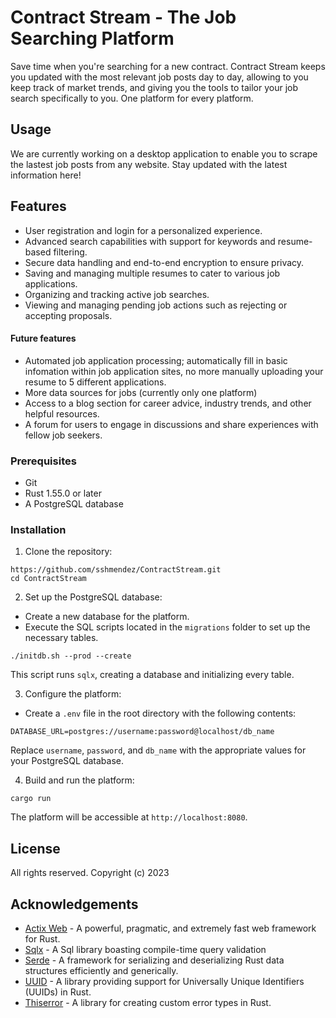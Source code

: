 # Contract Stream - The Job Searching Platform

Save time when you're searching for a new contract. Contract Stream keeps you updated with the most relevant job posts day to day, allowing to you keep track of market trends, and giving you the tools to tailor your job search specifically to you. One platform for every platform. 


## Usage

We are currently working on a desktop application to enable you to scrape the lastest job posts from any website. Stay updated with the latest information here!

## Features

- User registration and login for a personalized experience.
- Advanced search capabilities with support for keywords and resume-based filtering.
- Secure data handling and end-to-end encryption to ensure privacy.
- Saving and managing multiple resumes to cater to various job applications.
- Organizing and tracking active job searches.
- Viewing and managing pending job actions such as rejecting or accepting proposals.


#### Future features

- Automated job application processing; automatically fill in basic infomation within job application sites, no more manually uploading your resume to 5 different applications.
- More data sources for jobs (currently only one platform)
- Access to a blog section for career advice, industry trends, and other helpful resources.
- A forum for users to engage in discussions and share experiences with fellow job seekers.

### Prerequisites

- Git
- Rust 1.55.0 or later
- A PostgreSQL database

### Installation

1. Clone the repository:

```
https://github.com/sshmendez/ContractStream.git
cd ContractStream
```

2. Set up the PostgreSQL database:

- Create a new database for the platform.
- Execute the SQL scripts located in the `migrations` folder to set up the necessary tables.

```
./initdb.sh --prod --create
```

This script runs `sqlx`, creating a database and initializing every table.

3. Configure the platform:

- Create a `.env` file in the root directory with the following contents:

```
DATABASE_URL=postgres://username:password@localhost/db_name
```

Replace `username`, `password`, and `db_name` with the appropriate values for your PostgreSQL database.

4. Build and run the platform:

```
cargo run
```

The platform will be accessible at `http://localhost:8080`.


## License

All rights reserved.
Copyright (c) 2023

## Acknowledgements

- [Actix Web](https://actix.rs/) - A powerful, pragmatic, and extremely fast web framework for Rust.
- [Sqlx](https://github.com/launchbadge/sqlx) - A Sql library boasting compile-time query validation
- [Serde](https://serde.rs/) - A framework for serializing and deserializing Rust data structures efficiently and generically.
- [UUID](https://github.com/uuid-rs/uuid) - A library providing support for Universally Unique Identifiers (UUIDs) in Rust.
- [Thiserror](https://github.com/dtolnay/thiserror) - A library for creating custom error types in Rust.    
